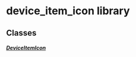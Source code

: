 


# device_item_icon library











## Classes

##### [DeviceItemIcon](../assets_traits_device_item_icon/DeviceItemIcon-class.md)



 















